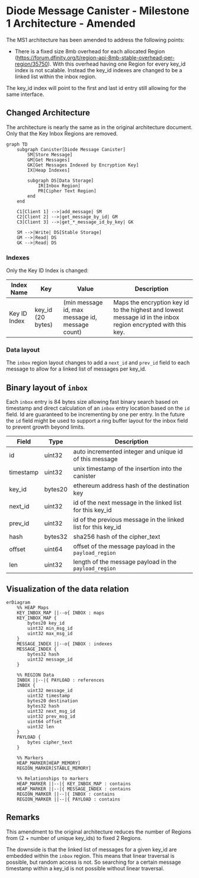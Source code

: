 # Diode Message Canister - Milestone 1 Architecture - Amended

The MS1 architecture has been amended to address the following points:

- There is a fixed size 8mb overhead for each allocated Region (https://forum.dfinity.org/t/region-api-8mb-stable-overhead-per-region/35750). With this overhead having one Region for every key_id index is not scalable. Instead the key_id indexes are changed to be a linked list within the inbox region.

The key_id index will point to the first and last id entry still allowing for the same interface. 

## Changed Architecture

The architecture is nearly the same as in the original architecture document. Only that the Key Inbox Regions are removed.

```mermaid
graph TD
    subgraph Canister[Diode Message Canister]
        SM[Store Message]
        GM[Get Messages]
        GK[Get Messages Indexed by Encryption Key]
        IX[Heap Indexes]

        subgraph DS[Data Storage]
            IR[Inbox Region]
            PR[Cipher Text Region]
        end
    end

    C1[Client 1] -->|add_message| SM
    C2[Client 2] -->|get_message_by_id| GM
    C3[Client 3] -->|get_*_message_id_by_key| GK

    SM -->|Write| DS[Stable Storage]
    GM -->|Read| DS
    GK -->|Read| DS
```

### Indexes

Only the Key ID Index is changed:

| Index Name | Key | Value | Description |
|------------|-----|-------|-------------|
| Key ID Index | key_id (20 bytes) | (min message id, max message id, message count) | Maps the encryption key id to the highest and lowest message id in the inbox region encrypted with this key. |

### Data layout

The `inbox` region layout changes to add a `next_id` and `prev_id` field to each message to allow for a linked list of messages per key_id.

## Binary layout of `inbox`

Each `inbox` entry is 84 bytes size allowing fast binary search based on timestamp and direct calculation
of an `inbox` entry location based on the `id` field. Id are guaranteed to be incrementing by one per entry.
In the future the `id` field might be used to support a ring buffer layout for the inbox field to prevent
growth beyond limits.

| Field       | Type    | Description                                                         |
| ----------- | ------- | ------------------------------------------------------------------- |
| id          | uint32  | auto incremented integer and unique id of this message              |
| timestamp   | uint32  | unix timestamp of the insertion into the canister                   |
| key_id      | bytes20 | ethereum address hash of the destination key                        |
| next_id     | uint32  | id of the next message in the linked list for this key_id           |
| prev_id     | uint32  | id of the previous message in the linked list for this key_id      |
| hash        | bytes32 | sha256 hash of the cipher_text                                      |
| offset      | uint64  | offset of the message payload in the `payload_region`               |
| len         | uint32  | length of the message payload in the `payload_region`               |


## Visualization of the data relation

```mermaid
erDiagram
    %% HEAP Maps
    KEY_INBOX_MAP ||--o{ INBOX : maps
    KEY_INBOX_MAP {
        bytes20 key_id
        uint32 min_msg_id
        uint32 max_msg_id
    }
    MESSAGE_INDEX ||--o{ INBOX : indexes
    MESSAGE_INDEX {
        bytes32 hash
        uint32 message_id
    }

    %% REGION Data
    INBOX ||--|{ PAYLOAD : references
    INBOX {
        uint32 message_id
        uint32 timestamp
        bytes20 destination
        bytes32 hash
        uint32 next_msg_id
        uint32 prev_msg_id
        uint64 offset
        uint32 len
    }
    PAYLOAD {
        bytes cipher_text
    }

    %% Markers
    HEAP_MARKER[HEAP_MEMORY]
    REGION_MARKER[STABLE_MEMORY]

    %% Relationships to markers
    HEAP_MARKER ||--|{ KEY_INBOX_MAP : contains
    HEAP_MARKER ||--|{ MESSAGE_INDEX : contains
    REGION_MARKER ||--|{ INBOX : contains
    REGION_MARKER ||--|{ PAYLOAD : contains
```

## Remarks

This amendment to the original architecture reduces the number of Regions from (2 + number of unique key_ids) to fixed 2 Regions. 

The downside is that the linked list of messages for a given key_id are embedded within the `inbox` region. This means that linear traversal is possible, but random access is not. So searching for a certain message timestamp within a key_id is not possible without linear traversal.